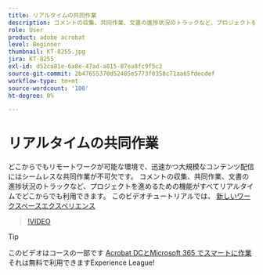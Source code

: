 ```yaml
---
title: リアルタイムの共同作業
description: コメントの収集、共同作業、文書の進捗状況のトラックなど、プロジェクトを進めるための機能がすべてリアルタイムでどこからでも利用できます
role: User
product: adobe acrobat
level: Beginner
thumbnail: KT-8255.jpg
jira: KT-8255
exl-id: d52ca81e-6a8e-47ad-a815-87ea8fc9f5c2
source-git-commit: 2b47655370d52405e5773f0358c71aa65fdecdef
workflow-type: tm+mt
source-wordcount: '100'
ht-degree: 0%

---
```


# リアルタイムの共同作業

どこからでもリモートワークが可能な環境で、迅速かつ大規模なコンテンツ配信にはシームレスな共同作業が不可欠です。 コメントの収集、共同作業、文書の進捗状況のトラックなど、プロジェクトを進めるための機能がすべてリアルタイムでどこからでも利用できます。 このビデオチュートリアルでは、 [新しいワークスペースエクスペリエンス](new-workspace.md)

>[!VIDEO](https://video.tv.adobe.com/v/337500?quality=12&learn=on&hidetitle=true)

>[!TIP]
>
>このビデオはコースの一部です [Acrobat DCとMicrosoft 365 でスマートに作業](https://experienceleague.adobe.com/?recommended=Acrobat-U-1-2021.microsoft365) それは無料で利用できますExperience League!
